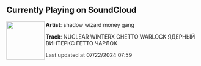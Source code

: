 ## Currently Playing on SoundCloud

[<img align="left" width="100" src="https://i1.sndcdn.com/artworks-mjooDj70KzWzUYma-FMlCtA-t500x500.jpg">](https://soundcloud.com/shadowwizardmoneygang13/nuclear-winterx-ghetto-warlock)

**Artist**: shadow wizard money gang 

**Track**: NUCLEAR WINTERX GHETTO WARLOCK ЯДЕРНЫЙ ВИНТЕРКС ГЕТТО ЧАРЛОК

Last updated at 07/22/2024 07:59

